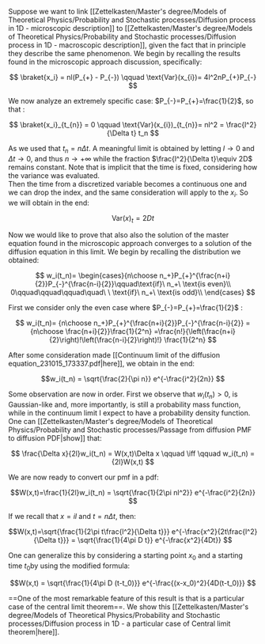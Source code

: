 
Suppose we want to link [[Zettelkasten/Master's degree/Models of Theoretical Physics/Probability and Stochastic processes/Diffusion process in 1D - microscopic description]] to [[Zettelkasten/Master's degree/Models of Theoretical Physics/Probability and Stochastic processes/Diffusion process in 1D - macroscopic description]], given the fact that in principle they describe the same phenomenon.
We begin by recalling the results found in the microscopic approach discussion, specifically:

$$ \braket{x_i} = nl(P_{+} - P_{-}) \qquad  \text{Var}(x_{i})= 4l^2nP_{+}P_{-}  $$

We now analyze an extremely specific case: $P_{-}=P_{+}=\frac{1}{2}$, so that :

$$ \braket{x_i}_{t_{n}} = 0 \qquad  \text{Var}(x_{i})_{t_{n}}= nl^2 = \frac{l^2}{\Delta t} t_n  $$

As we used that $t_n = n\Delta t$.
A meaningful limit is obtained by letting $l \to 0$ and $\Delta t \to 0$, and thus $n \to +\infty$ while the fraction $\frac{l^2}{\Delta t}\equiv 2D$ remains constant.  Note that is implicit that the time is fixed, considering how the variance was evaluated.  
Then the time from a discretized variable becomes a continuous one and we can drop the index, and the same consideration will apply to the $x_{i}$. 
So we will obtain in the end:

$$ \text{Var}(x)_{t}= 2Dt  $$

Now we would like to prove that also also the solution of the master equation found in the microscopic approach converges to a solution of the diffusion equation in this limit.
We begin by recalling the distribution we obtained:

$$  w_i(t_n)= \begin{cases}{n\choose n_+}P_{+}^{\frac{n+i}{2}}P_{-}^{\frac{n-i}{2}}\qquad\text{if}\ n_+\ \text{is even}\\
0\qquad\qquad\qquad\quad\ \ \text{if}\ n_+\ \text{is odd}\\
\end{cases}  $$

First we consider only the even case where $P_{-}=P_{+}=\frac{1}{2}$ :

$$  w_i(t_n)= {n\choose n_+}P_{+}^{\frac{n+i}{2}}P_{-}^{\frac{n-i}{2}} = {n\choose \frac{n+i}{2}}\frac{1}{2^n} =\frac{n!}{\left(\frac{n+i}{2}\right)!\left(\frac{n-i}{2}\right)!} \frac{1}{2^n} $$

After some consideration made [[Continuum limit of the diffusion equation_231015_173337.pdf|here]], we obtain in the end:

$$w_i(t_n) = \sqrt{\frac{2}{\pi n}} e^{-\frac{i^2}{2n}} $$

Some observation are now in order. First we observe that $w_i(t_n)>0$, is Gaussian-like and, more importantly, is still a probability mass function, while in the continuum limit I expect to have a probability density function.
One can [[Zettelkasten/Master's degree/Models of Theoretical Physics/Probability and Stochastic processes/Passage from diffusion PMF to diffusion PDF|show]] that:

$$ \frac{\Delta x}{2l}w_i(t_n) = W(x,t)\Delta x \qquad \iff \qquad w_i(t_n) = {2l}W(x,t) $$

We are now ready to convert our pmf in a pdf:

$$W(x,t)=\frac{1}{2l}w_i(t_n) = \sqrt{\frac{1}{2\pi nl^2}} e^{-\frac{i^2}{2n}} $$

If we recall that $x=il$ and $t=n\Delta t$, then:

$$W(x,t)=\sqrt{\frac{1}{2\pi t\frac{l^2}{\Delta t}}} e^{-\frac{x^2}{2t\frac{l^2}{\Delta t}}} = \sqrt{\frac{1}{4\pi D t}} e^{-\frac{x^2}{4Dt}}  $$

One can generalize this by considering a starting point $x_0$ and a starting time $t_0$by using the modified formula:

$$W(x,t) = \sqrt{\frac{1}{4\pi D (t-t_0)}} e^{-\frac{(x-x_0)^2}{4D(t-t_0)}}  $$

==One of the most remarkable feature of this result is that is a particular case of the central limit theorem==.
We show this [[Zettelkasten/Master's degree/Models of Theoretical Physics/Probability and Stochastic processes/Diffusion process in 1D - a particular case of Central limit theorem|here]].
